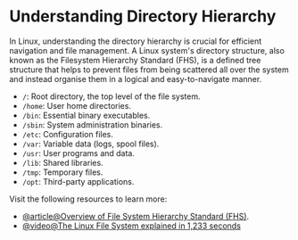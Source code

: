 # Understanding Directory Hierarchy

In Linux, understanding the directory hierarchy is crucial for efficient navigation and file management. A Linux system's directory structure, also known as the Filesystem Hierarchy Standard (FHS), is a defined tree structure that helps to prevent files from being scattered all over the system and instead organise them in a logical and easy-to-navigate manner.

- `/`: Root directory, the top level of the file system.
- `/home`: User home directories.
- `/bin`: Essential binary executables.
- `/sbin`: System administration binaries.
- `/etc`: Configuration files.
- `/var`: Variable data (logs, spool files).
- `/usr`: User programs and data.
- `/lib`: Shared libraries.
- `/tmp`: Temporary files.
- `/opt`: Third-party applications.

Visit the following resources to learn more:

- [@article@Overview of File System Hierarchy Standard (FHS)](https://access.redhat.com/documentation/ru-ru/red_hat_enterprise_linux/4/html/reference_guide/s1-filesystem-fhs#s3-filesystem-usr).
- [@video@The Linux File System explained in 1,233 seconds](https://youtu.be/A3G-3hp88mo?si=sTJTSzubdb0Vizjr)
